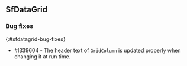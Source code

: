 ## SfDataGrid

### Bug fixes
{:#sfdatagrid-bug-fixes}

* \#I339604 - The header text of `GridColumn` is updated properly when changing it at run time.